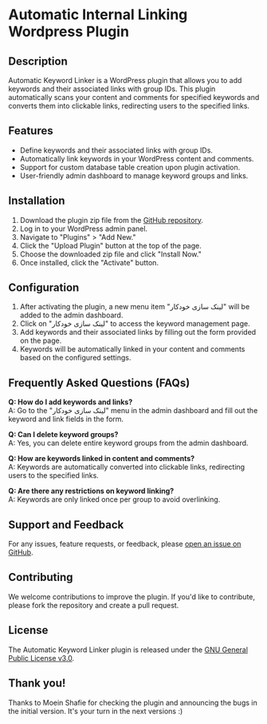 # Automatic Internal Linking Wordpress Plugin

## Description
Automatic Keyword Linker is a WordPress plugin that allows you to add keywords and their associated links with group IDs. This plugin automatically scans your content and comments for specified keywords and converts them into clickable links, redirecting users to the specified links.

## Features
- Define keywords and their associated links with group IDs.
- Automatically link keywords in your WordPress content and comments.
- Support for custom database table creation upon plugin activation.
- User-friendly admin dashboard to manage keyword groups and links.

## Installation
1. Download the plugin zip file from the [GitHub repository](https://github.com/toghani/auto-internal-linking-wordpress-plugin).
2. Log in to your WordPress admin panel.
3. Navigate to "Plugins" > "Add New."
4. Click the "Upload Plugin" button at the top of the page.
5. Choose the downloaded zip file and click "Install Now."
6. Once installed, click the "Activate" button.

## Configuration
1. After activating the plugin, a new menu item "لینک سازی خودکار" will be added to the admin dashboard.
2. Click on "لینک سازی خودکار" to access the keyword management page.
3. Add keywords and their associated links by filling out the form provided on the page.
4. Keywords will be automatically linked in your content and comments based on the configured settings.

## Frequently Asked Questions (FAQs)
**Q: How do I add keywords and links?**  
A: Go to the "لینک سازی خودکار" menu in the admin dashboard and fill out the keyword and link fields in the form.

**Q: Can I delete keyword groups?**  
A: Yes, you can delete entire keyword groups from the admin dashboard.

**Q: How are keywords linked in content and comments?**  
A: Keywords are automatically converted into clickable links, redirecting users to the specified links.

**Q: Are there any restrictions on keyword linking?**  
A: Keywords are only linked once per group to avoid overlinking.

## Support and Feedback
For any issues, feature requests, or feedback, please [open an issue on GitHub](https://github.com/toghani/auto-internal-linking-wordpress-plugin/issues).

## Contributing
We welcome contributions to improve the plugin. If you'd like to contribute, please fork the repository and create a pull request.

## License
The Automatic Keyword Linker plugin is released under the [GNU General Public License v3.0](https://www.gnu.org/licenses/gpl-3.0.en.html).

## Thank you!
Thanks to Moein Shafie for checking the plugin and announcing the bugs in the initial version. It's your turn in the next versions :)
